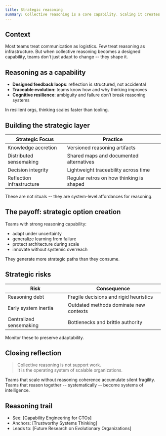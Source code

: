 ```yaml
---
title: Strategic reasoning
summary: Collective reasoning is a core capability. Scaling it creates systemic adaptability, decision integrity, and cognitive resilience.
---
```


## Context

Most teams treat communication as logistics. Few treat reasoning as infrastructure. But when collective reasoning becomes a designed capability, teams don’t just adapt to change -- they shape it.

## Reasoning as a capability

- **Designed feedback loops**: reflection is structured, not accidental  
- **Traceable evolution**: teams know how and why thinking improves  
- **Cognitive resilience**: ambiguity and failure don’t break reasoning systems

In resilient orgs, thinking scales faster than tooling.

## Building the strategic layer

| Strategic Focus            | Practice                                       |
| -------------------------- | ---------------------------------------------- |
| Knowledge accretion        | Versioned reasoning artifacts                  |
| Distributed sensemaking    | Shared maps and documented alternatives        |
| Decision integrity         | Lightweight traceability across time           |
| Reflection infrastructure  | Regular retros on how thinking is shaped       |

These are not rituals -- they are system-level affordances for reasoning.

## The payoff: strategic option creation

Teams with strong reasoning capability:

- adapt under uncertainty  
- generalize learning from failure  
- protect architecture during scale  
- innovate without systemic overreach

They generate more strategic paths than they consume.

## Strategic risks

| Risk                          | Consequence                             |
| ----------------------------- | ---------------------------------------- |
| Reasoning debt                | Fragile decisions and rigid heuristics  |
| Early system inertia          | Outdated methods dominate new contexts  |
| Centralized sensemaking       | Bottlenecks and brittle authority        |

Monitor these to preserve adaptability.

## Closing reflection

> Collective reasoning is not support work.  
> It is the operating system of scalable organizations.

Teams that scale without reasoning coherence accumulate silent fragility.  
Teams that reason together -- systematically -- become systems of intelligence.

## Reasoning trail

- See: [Capability Engineering for CTOs]  
- Anchors: [Trustworthy Systems Thinking]  
- Leads to: [Future Research on Evolutionary Organizations]
